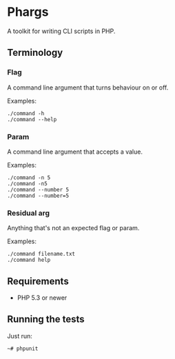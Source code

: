 # Phargs

A toolkit for writing CLI scripts in PHP.

## Terminology

### Flag
A command line argument that turns behaviour on or off.

Examples:

    ./command -h
    ./command --help

### Param
A command line argument that accepts a value.

Examples:

    ./command -n 5
    ./command -n5
    ./command --number 5
    ./command --number=5

### Residual arg
Anything that's not an expected flag or param.

Examples:

    ./command filename.txt
    ./command help

## Requirements

* PHP 5.3 or newer

## Running the tests

Just run:

    ~# phpunit
